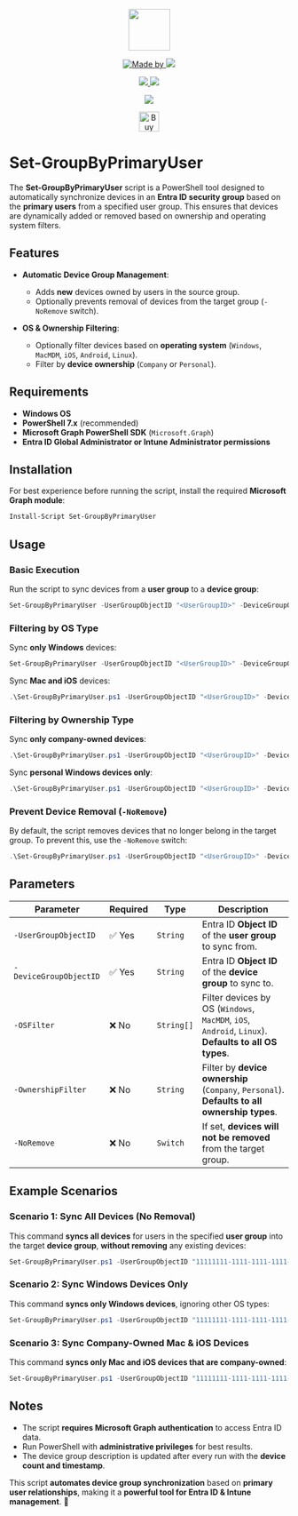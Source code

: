 <p align="center">
    <a href="https://scloud.work" alt="Florian Salzmann | scloud"></a>
            <img src="https://scloud.work/wp-content/uploads/Set-GroupByPrimaryUser.webp" width="75" height="75" /></a>
</p>
<p align="center">
    <a href="https://www.linkedin.com/in/fsalzmann/">
        <img alt="Made by" src="https://img.shields.io/static/v1?label=made%20by&message=Florian%20Salzmann&color=04D361">
    </a>
    <a href="https://x.com/FlorianSLZ" alt="X / Twitter">
    	<img src="https://img.shields.io/twitter/follow/FlorianSLZ.svg?style=social"/>
    </a>
</p>
<p align="center">
    <a href="https://www.powershellgallery.com/packages/Set-GroupByPrimaryUser/" alt="PowerShell Gallery Version">
        <img src="https://img.shields.io/powershellgallery/v/Set-GroupByPrimaryUser.svg" />
    </a>
    <a href="https://www.powershellgallery.com/packages/Set-GroupByPrimaryUser/" alt="PS Gallery Downloads">
        <img src="https://img.shields.io/powershellgallery/dt/Set-GroupByPrimaryUser.svg" />
    </a>
</p>
<p align="center">
    <a href="https://raw.githubusercontent.com/FlorianSLZ/scloud/master/LICENSE" alt="GitHub License">
        <img src="https://img.shields.io/github/license/FlorianSLZ/Set-GroupByPrimaryUser.svg" />
    </a>
</p>

<p align="center">
	<a href='https://ko-fi.com/G2G211KJI9' target='_blank'><img height='36' style='border:0px;height:36px;' src='https://storage.ko-fi.com/cdn/kofi1.png?v=3' border='0' alt='Buy Me a Coffee' /></a>
</p>

# Set-GroupByPrimaryUser

The **Set-GroupByPrimaryUser** script is a PowerShell tool designed to automatically synchronize devices in an **Entra ID security group** based on the **primary users** from a specified user group. This ensures that devices are dynamically added or removed based on ownership and operating system filters.

## Features

- **Automatic Device Group Management**:  
  - Adds **new** devices owned by users in the source group.  
  - Optionally prevents removal of devices from the target group (`-NoRemove` switch).  

- **OS & Ownership Filtering**:  
  - Optionally filter devices based on **operating system** (`Windows`, `MacMDM`, `iOS`, `Android`, `Linux`).  
  - Filter by **device ownership** (`Company` or `Personal`).  

## Requirements

- **Windows OS**  
- **PowerShell 7.x** (recommended)  
- **Microsoft Graph PowerShell SDK** (`Microsoft.Graph`)  
- **Entra ID Global Administrator or Intune Administrator permissions**  

## Installation

For best experience before running the script, install the required **Microsoft Graph module**:

```powershell
Install-Script Set-GroupByPrimaryUser 
```

## Usage

### Basic Execution
Run the script to sync devices from a **user group** to a **device group**:

```powershell
Set-GroupByPrimaryUser -UserGroupObjectID "<UserGroupID>" -DeviceGroupObjectID "<DeviceGroupID>"
```

### Filtering by OS Type
Sync **only Windows** devices:

```powershell
Set-GroupByPrimaryUser -UserGroupObjectID "<UserGroupID>" -DeviceGroupObjectID "<DeviceGroupID>" -OSFilter "Windows"
```

Sync **Mac and iOS** devices:

```powershell
.\Set-GroupByPrimaryUser.ps1 -UserGroupObjectID "<UserGroupID>" -DeviceGroupObjectID "<DeviceGroupID>" -OSFilter "MacMDM", "iOS"
```

### Filtering by Ownership Type
Sync **only company-owned devices**:

```powershell
.\Set-GroupByPrimaryUser.ps1 -UserGroupObjectID "<UserGroupID>" -DeviceGroupObjectID "<DeviceGroupID>" -OwnershipFilter "Company"
```

Sync **personal Windows devices only**:

```powershell
.\Set-GroupByPrimaryUser.ps1 -UserGroupObjectID "<UserGroupID>" -DeviceGroupObjectID "<DeviceGroupID>" -OSFilter "Windows" -OwnershipFilter "Personal"
```

### Prevent Device Removal (`-NoRemove`)
By default, the script removes devices that no longer belong in the target group. To prevent this, use the `-NoRemove` switch:

```powershell
.\Set-GroupByPrimaryUser.ps1 -UserGroupObjectID "<UserGroupID>" -DeviceGroupObjectID "<DeviceGroupID>" -NoRemove
```

## Parameters

| Parameter         | Required | Type     | Description |
|------------------|----------|----------|-------------|
| `-UserGroupObjectID` | ✅ Yes | `String` | Entra ID **Object ID** of the **user group** to sync from. |
| `-DeviceGroupObjectID` | ✅ Yes | `String` | Entra ID **Object ID** of the **device group** to sync to. |
| `-OSFilter` | ❌ No | `String[]` | Filter devices by OS (`Windows`, `MacMDM`, `iOS`, `Android`, `Linux`). **Defaults to all OS types**. |
| `-OwnershipFilter` | ❌ No | `String` | Filter by **device ownership** (`Company`, `Personal`). **Defaults to all ownership types**. |
| `-NoRemove` | ❌ No | `Switch` | If set, **devices will not be removed** from the target group. |

## Example Scenarios

### Scenario 1: Sync All Devices (No Removal)
This command **syncs all devices** for users in the specified **user group** into the target **device group**, **without removing** any existing devices:

```powershell
Set-GroupByPrimaryUser.ps1 -UserGroupObjectID "11111111-1111-1111-1111-111111111111" -DeviceGroupObjectID "22222222-2222-2222-2222-222222222222" -NoRemove
```

### Scenario 2: Sync Windows Devices Only
This command **syncs only Windows devices**, ignoring other OS types:

```powershell
Set-GroupByPrimaryUser.ps1 -UserGroupObjectID "11111111-1111-1111-1111-111111111111" -DeviceGroupObjectID "22222222-2222-2222-2222-222222222222" -OSFilter "Windows"
```

### Scenario 3: Sync Company-Owned Mac & iOS Devices
This command **syncs only Mac and iOS devices that are company-owned**:

```powershell
Set-GroupByPrimaryUser.ps1 -UserGroupObjectID "11111111-1111-1111-1111-111111111111" -DeviceGroupObjectID "22222222-2222-2222-2222-222222222222" -OSFilter "MacMDM", "iOS" -OwnershipFilter "Company"
```

## Notes

- The script **requires Microsoft Graph authentication** to access Entra ID data.
- Run PowerShell with **administrative privileges** for best results.
- The device group description is updated after every run with the **device count and timestamp**.

This script **automates device group synchronization** based on **primary user relationships**, making it a **powerful tool for Entra ID & Intune management**. 🚀
